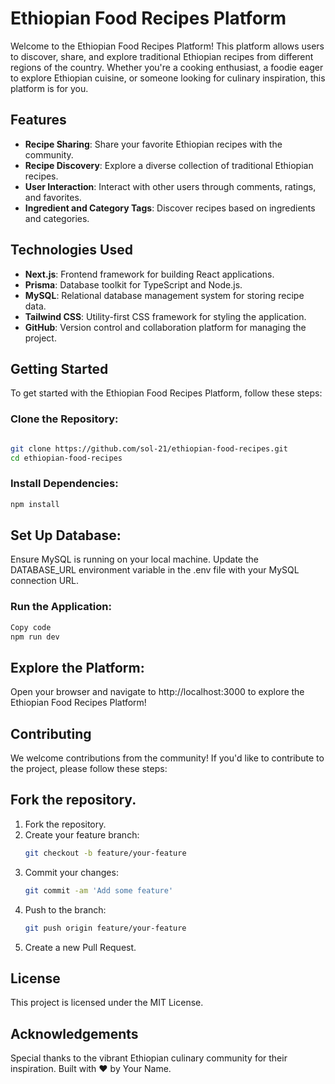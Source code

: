 # Ethiopian Food Recipes Platform

Welcome to the Ethiopian Food Recipes Platform! This platform allows users to discover, share, and explore traditional Ethiopian recipes from different regions of the country. Whether you're a cooking enthusiast, a foodie eager to explore Ethiopian cuisine, or someone looking for culinary inspiration, this platform is for you.

## Features

- **Recipe Sharing**: Share your favorite Ethiopian recipes with the community.
- **Recipe Discovery**: Explore a diverse collection of traditional Ethiopian recipes.
- **User Interaction**: Interact with other users through comments, ratings, and favorites.
- **Ingredient and Category Tags**: Discover recipes based on ingredients and categories.

## Technologies Used

- **Next.js**: Frontend framework for building React applications.
- **Prisma**: Database toolkit for TypeScript and Node.js.
- **MySQL**: Relational database management system for storing recipe data.
- **Tailwind CSS**: Utility-first CSS framework for styling the application.
- **GitHub**: Version control and collaboration platform for managing the project.

## Getting Started

To get started with the Ethiopian Food Recipes Platform, follow these steps:

### Clone the Repository:

```bash

git clone https://github.com/sol-21/ethiopian-food-recipes.git
cd ethiopian-food-recipes

```

### Install Dependencies:

```bash
npm install
```

## Set Up Database:

Ensure MySQL is running on your local machine.
Update the DATABASE_URL environment variable in the .env file with your MySQL connection URL.

### Run the Application:

```bash
Copy code
npm run dev
```

## Explore the Platform:

Open your browser and navigate to http://localhost:3000 to explore the Ethiopian Food Recipes Platform!

## Contributing

We welcome contributions from the community! If you'd like to contribute to the project, please follow these steps:

## Fork the repository.

1. Fork the repository.
2. Create your feature branch:
   ```bash
   git checkout -b feature/your-feature
   ```
3. Commit your changes:
   ```bash
   git commit -am 'Add some feature'
   ```
4. Push to the branch:
   ```bash
   git push origin feature/your-feature
   ```
5. Create a new Pull Request.

## License

This project is licensed under the MIT License.

## Acknowledgements

Special thanks to the vibrant Ethiopian culinary community for their inspiration.
Built with ❤️ by Your Name.

